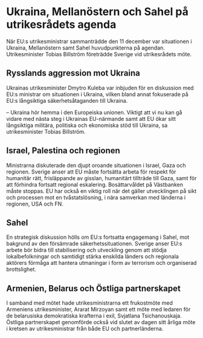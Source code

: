 # Ukraina, Mellanöstern och Sahel på utrikesrådets agenda

När EU:s utrikesministrar sammanträdde den 11 december var situationen i Ukraina, Mellanöstern samt Sahel huvudpunkterna på agendan. Utrikesminister Tobias Billström företrädde Sverige vid utrikesrådets möte.

## Rysslands aggression mot Ukraina

Ukrainas utrikesminister Dmytro Kuleba var inbjuden för en diskussion med EU:s ministrar om situationen i Ukraina, vilken bland annat fokuserade på EU:s långsiktiga säkerhetsåtaganden till Ukraina.

– Ukraina hör hemma i den Europeiska unionen. Viktigt att vi nu kan gå vidare med nästa steg i Ukrainas EU-närmande samt att EU ökar sitt långsiktiga militära, politiska och ekonomiska stöd till Ukraina, sa utrikesminister Tobias Billström.

## Israel, Palestina och regionen

Ministrarna diskuterade den djupt oroande situationen i Israel, Gaza och regionen. Sverige anser att EU måste fortsätta arbeta för respekt för humanitär rätt, frisläppande av gisslan, humanitärt tillträde till Gaza, samt för att förhindra fortsatt regional eskalering. Bosättarvåldet på Västbanken måste stoppas. EU har också en viktig roll när det gäller utvecklingen på sikt och processen mot en tvåstatslösning, i nära samverkan med länderna i regionen, USA och FN.

## Sahel

En strategisk diskussion hölls om EU:s fortsatta engagemang i Sahel, mot bakgrund av den försämrade säkerhetssituationen. Sverige anser EU:s arbete bör bidra till stabilisering och utveckling genom att stödja lokalbefolkningar och samtidigt stärka enskilda länders och regionala aktörers förmåga att hantera utmaningar i form av terrorism och organiserad brottslighet.

## Armenien, Belarus och Östliga partnerskapet

I samband med mötet hade utrikesministrarna ett frukostmöte med Armeniens utrikesminister, Ararat Mirzoyan samt ett möte med ledaren för de belarusiska demokratiska krafterna i exil, Svjatlana Tsichanouskaja. Östliga partnerskapet genomförde också vid slutet av dagen sitt årliga möte i kretsen av utrikesministrar från både EU och partnerländerna.
